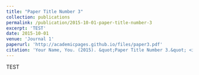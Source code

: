 ```yaml
---
title: "Paper Title Number 3"
collection: publications
permalink: /publication/2015-10-01-paper-title-number-3
excerpt: 'TEST'
date: 2015-10-01
venue: 'Journal 1'
paperurl: 'http://academicpages.github.io/files/paper3.pdf'
citation: 'Your Name, You. (2015). &quot;Paper Title Number 3.&quot; <i>Journal 1</i>. 1(3).'
---
```


TEST
